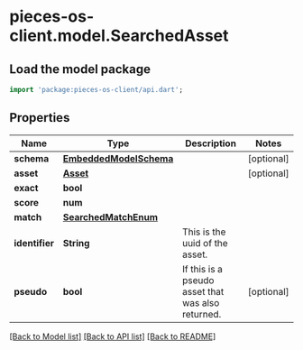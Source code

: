 # pieces-os-client.model.SearchedAsset

## Load the model package
```dart
import 'package:pieces-os-client/api.dart';
```

## Properties
Name | Type | Description | Notes
------------ | ------------- | ------------- | -------------
**schema** | [**EmbeddedModelSchema**](EmbeddedModelSchema.md) |  | [optional] 
**asset** | [**Asset**](Asset.md) |  | [optional] 
**exact** | **bool** |  | 
**score** | **num** |  | 
**match** | [**SearchedMatchEnum**](SearchedMatchEnum.md) |  | 
**identifier** | **String** | This is the uuid of the asset. | 
**pseudo** | **bool** | If this is a pseudo asset that was also returned. | [optional] 

[[Back to Model list]](../README.md#documentation-for-models) [[Back to API list]](../README.md#documentation-for-api-endpoints) [[Back to README]](../README.md)


